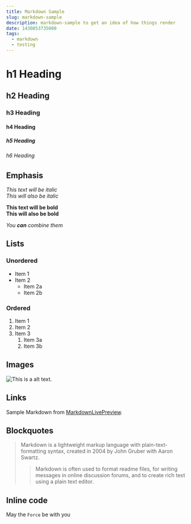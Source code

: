 ```yaml
---
title: Markdown Sample
slug: markdown-sample
description: markdown-sample to get an idea of how things render
date: 1430853735000
tags:
  - markdown
  - testing
---
```

 
# h1 Heading
## h2 Heading
### h3 Heading
#### h4 Heading
##### h5 Heading
###### h6 Heading

## Emphasis

*This text will be italic*  
_This will also be italic_

**This text will be bold**  
__This will also be bold__

_You **can** combine them_

## Lists

### Unordered

* Item 1
* Item 2
  * Item 2a
  * Item 2b

### Ordered

1. Item 1
1. Item 2
1. Item 3
    1. Item 3a
    1. Item 3b

## Images

![This is a alt text.](https://i.imgur.com/CUaFc9W.png "This is a sample image.")

## Links

Sample Markdown from [MarkdownLivePreview](https://markdownlivepreview.com/).

## Blockquotes

> Markdown is a lightweight markup language with plain-text-formatting syntax, created in 2004 by John Gruber with Aaron Swartz.
>
>> Markdown is often used to format readme files, for writing messages in online discussion forums, and to create rich text using a plain text editor.

## Inline code

May the `Force` be with you
